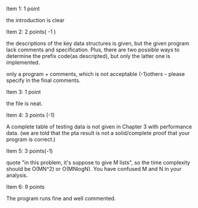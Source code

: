 Item 1: 1 point

the introduction is clear 



Item 2: 2 points( -1 )

the descriptions of the key data structures is given, but the given program lack comments and specification. Plus, there are two possible ways to determine the prefix code(as descripted), but only the latter one is implemented.

only a program + comments, which is not acceptable (-1)others – please specify in the final comments.



Item 3: 1 point

the file is neat.



Item 4: 3 points (-1)

A complete table of testing data is not given in Chapter 3 with performance data. (we are told that the pta result is not a solid/complete proof that your program is correct.)



Item 5: 3 points(-1)

quote "in this problem, it's suppose to give M lists", so the time complexity should be O(MN^2) or O(MNlogN). You have confused M and N in your analysis.



Item 6: 9 points

The program runs fine and well commented.

